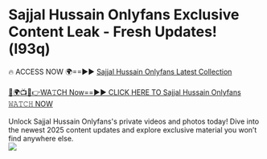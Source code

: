 # Sajjal Hussain Onlyfans Exclusive Content Leak - Fresh Updates! (l93q)

🔥 ACCESS NOW 🌍==►► <a href="https://tinyurl.com/kvy9nzfs" rel="nofollow">Sajjal Hussain Onlyfans Latest Collection</a>
<br><br>
[🔴🌍📺📱👉WA𝚃CH Now==►► CLICK HERE TO Sajjal Hussain Onlyfans 𝚆𝙰𝚃𝙲𝙷 NOW](https://tinyurl.com/kvy9nzfs)
<br><br>
Unlock Sajjal Hussain Onlyfans's private videos and photos today! Dive into the newest 2025 content updates and explore exclusive material you won’t find anywhere else.
<br>
<a href="https://tinyurl.com/kvy9nzfs" rel="nofollow" data-target="animated-image.originalLink"><img src="https://camo.githubusercontent.com/8a4f000d20f83aca3bf7ec5f350d767afa0574a8a352519fd8cfa583a6f93a33/68747470733a2f2f692e696d6775722e636f6d2f644a486b345a712e676966" data-canonical-src="https://i.imgur.com/dJHk4Zq.gif" style="max-width: 100%; display: inline-block;" data-target="animated-image.originalImage"></a>
<br>
